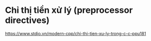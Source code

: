# Chỉ thị tiền xử lý (preprocessor directives)
https://www.stdio.vn/modern-cpp/chi-thi-tien-xu-ly-trong-c-c-ppu181
